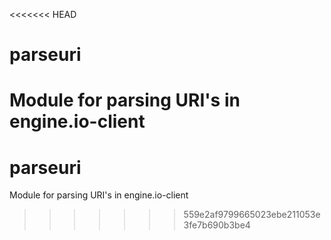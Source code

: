 <<<<<<< HEAD
# parseuri
Module for parsing URI's in engine.io-client
=======
# parseuri
Module for parsing URI's in engine.io-client
>>>>>>> 559e2af9799665023ebe211053e3fe7b690b3be4
